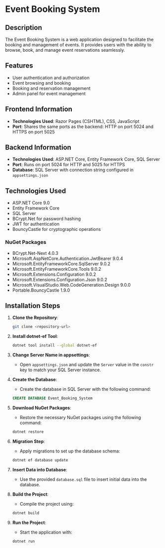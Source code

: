 # Event Booking System

## Description

The Event Booking System is a web application designed to facilitate the booking and management of events. It provides users with the ability to browse, book, and manage event reservations seamlessly.

## Features

-   User authentication and authorization
-   Event browsing and booking
-   Booking and reservation management
-   Admin panel for event management

## Frontend Information

-   **Technologies Used**: Razor Pages (CSHTML), CSS, JavaScript
-   **Port**: Shares the same ports as the backend: HTTP on port 5024 and HTTPS on port 5025

## Backend Information

-   **Technologies Used**: ASP.NET Core, Entity Framework Core, SQL Server
-   **Port**: Runs on port 5024 for HTTP and 5025 for HTTPS
-   **Database**: SQL Server with connection string configured in `appsettings.json`

## Technologies Used

-   ASP.NET Core 9.0
-   Entity Framework Core
-   SQL Server
-   BCrypt.Net for password hashing
-   JWT for authentication
-   BouncyCastle for cryptographic operations

### NuGet Packages

-   BCrypt.Net-Next 4.0.3
-   Microsoft.AspNetCore.Authentication.JwtBearer 9.0.4
-   Microsoft.EntityFrameworkCore.SqlServer 9.0.2
-   Microsoft.EntityFrameworkCore.Tools 9.0.2
-   Microsoft.Extensions.Configuration 9.0.2
-   Microsoft.Extensions.Configuration.Json 9.0.2
-   Microsoft.VisualStudio.Web.CodeGeneration.Design 9.0.0
-   Portable.BouncyCastle 1.9.0

## Installation Steps

1.  **Clone the Repository**:
    ```bash
    git clone <repository-url>
    ```
2.  **Install dotnet-ef Tool**:
    ```bash
    dotnet tool install --global dotnet-ef
    ```
3.  **Change Server Name in appsettings**:

    -   Open `appsettings.json` and update the `Server` value in the `constr` key to match your SQL Server instance.

4.  **Create the Database**:


    -   Create the database in SQL Server with the following command:
    ```sql
    CREATE DATABASE Event_Booking_System
    ```

5.  **Download NuGet Packages**:
    -   Restore the necessary NuGet packages using the following command:
    ```bash
    dotnet restore
    ```
6.  **Migration Step**:
    -   Apply migrations to set up the database schema:
    ```bash
    dotnet ef database update
    ```
7.  **Insert Data into Database**:
    -   Use the provided `database.sql` file to insert initial data into the database.
8.  **Build the Project**:
    -   Compile the project using:
    ```bash
    dotnet build
    ```
9.  **Run the Project**:
    -   Start the application with:
    ```bash
    dotnet run
    ```
